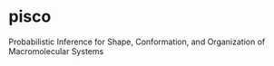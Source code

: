 # pisco
Probabilistic Inference for Shape, Conformation, and Organization of Macromolecular Systems
